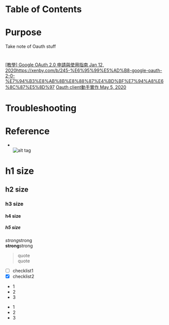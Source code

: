 Table of Contents  
=================


# Purpose
Take note of Oauth stuff  

# 
[[教學] Google OAuth 2.0 申請與使用指南 Jan 12, 2020]()https://xenby.com/b/245-%E6%95%99%E5%AD%B8-google-oauth-2-0-%E7%94%B3%E8%AB%8B%E8%88%87%E4%BD%BF%E7%94%A8%E6%8C%87%E5%8D%97
[Oauth client動手實作 May 5, 2020](https://medium.com/@idhowardgj94/oauth-client%E5%8B%95%E6%89%8B%E5%AF%A6%E4%BD%9C-670517d42a36)  

# Troubleshooting


# Reference


* []()  
![alt tag]()  

# h1 size

## h2 size

### h3 size

#### h4 size

##### h5 size

*strong*strong  
**strong**strong  

> quote  
> quote

- [ ] checklist1
- [x] checklist2

* 1
* 2
* 3

- 1
- 2
- 3
